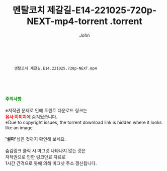 ﻿---
layout: post
title:  "                   멘탈코치 제갈길-E14-221025-720p-NEXT-mp4-torrent                .torrent"
author: John
categories: [ 드라마 ]
tags: [  ]
image:  
description: "                   멘탈코치 제갈길-E14-221025-720p-NEXT-mp4-torrent                 torrent 정보 공유"
toc: true
toc_sticky: true
---

<br>

        멘탈코치 제갈길.E14.221025.720p-NEXT.mp4    
    
<br><br><br>
<p data-ke-size="size16"><b><span style="color: green;">주의사항</span></b><br /><br />※저작권 문제로 인해 토렌트 다운로드 링크는<br /><b><span style="color: red;">유사 이미지</span></b>에 숨겨뒀습니다.<br />※Due to copyright issues, the torrent download link is hidden where it looks like an image.<br /><br /><b>'설마'</b>싶은 것까지 확인해 보세요.<br /><br />숨김링크 클릭 시 마그넷 나타나지 않는 것은<br />저작권으로 인한 링크만료 자료로<br />1시간 간격으로 봇에 의해 마그넷 주소 갱신됩니다.</p>
